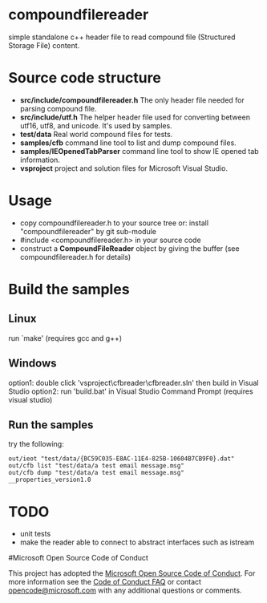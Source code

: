# compoundfilereader
simple standalone c++ header file to read compound file (Structured Storage File) content.

# Source code structure
- **src/include/compoundfilereader.h**
  The only header file needed for parsing compound file.
- **src/include/utf.h**
  The helper header file used for converting between utf16, utf8, and unicode. It's used by samples.
- **test/data**
  Real world compound files for tests.
- **samples/cfb**
  command line tool to list and dump compound files.
- **samples/IEOpenedTabParser**
  command line tool to show IE opened tab information.
- **vsproject**
  project and solution files for Microsoft Visual Studio.

# Usage
- copy compoundfilereader.h to your source tree
  or: install "compoundfilereader" by git sub-module
- #include <compoundfilereader.h> in your source code
- construct a **CompoundFileReader** object by giving the buffer (see compoundfilereader.h for details)

# Build the samples
## Linux
run `make'
(requires gcc and g++)
## Windows
option1: double click 'vsproject\cfbreader\cfbreader.sln' then build in Visual Studio
option2: run 'build.bat' in Visual Studio Command Prompt
(requires visual studio)
## Run the samples
try the following:
``` batchfile
out/ieot "test/data/{BC59C035-E8AC-11E4-825B-10604B7CB9F0}.dat"
out/cfb list "test/data/a test email message.msg"
out/cfb dump "test/data/a test email message.msg" __properties_version1.0
```

# TODO
- unit tests
- make the reader able to connect to abstract interfaces such as istream

#Microsoft Open Source Code of Conduct

This project has adopted the [Microsoft Open Source Code of Conduct](https://opensource.microsoft.com/codeofconduct/). For more information see the [Code of Conduct FAQ](https://opensource.microsoft.com/codeofconduct/faq/) or contact [opencode@microsoft.com](mailto:opencode@microsoft.com) with any additional questions or comments. 
